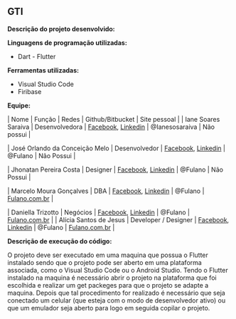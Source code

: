 ## GTI
**Descrição do projeto desenvolvido:** 

**Linguagens de programação utilizadas:**
- Dart - Flutter

**Ferramentas utilizadas:**
- Visual Studio Code
- Firibase

**Equipe:**

| Nome | Função | Redes | Github/Bitbucket | Site pessoal |
|  Iane Soares Saraiva  | Desenvolvedora | [Facebook](https://www.facebook.com/iane.soares.144), [Linkedin](https://www.linkedin.com/in/iane-soares-saraiva-600584196/) | @Ianesosaraiva | Não possui | 

|  José Orlando da Conceição Melo  | Desenvolvedor  | [Facebook](https://www.facebook.com/MPBA), [Linkedin](https://br.linkedin.com/pub/MPBA) | @Fulano | Não Possui | 

|  Jhonatan Pereira Costa  | Designer  | [Facebook](https://www.facebook.com/MPBA), [Linkedin](https://br.linkedin.com/pub/MPBA) | @Fulano | Não Possui | 

|  Marcelo Moura Gonçalves  | DBA  | [Facebook](https://www.facebook.com/MPBA), [Linkedin](https://br.linkedin.com/pub/MPBA) | @Fulano | [Fulano.com.br](http://https://mpba.mp.br/) | 

|  Daniella Trizotto | Negócios  | [Facebook](https://www.facebook.com/MPBA), [Linkedin](https://br.linkedin.com/pub/MPBA) | @Fulano | [Fulano.com.br](http://https://mpba.mp.br/) | 
|  Alícia Santos de Jesus  | Developer / Designer  | [Facebook](https://www.facebook.com/MPBA), [Linkedin](https://br.linkedin.com/pub/MPBA) | @Fulano | [Fulano.com.br](http://https://mpba.mp.br/) | 

**Descrição de execução do código:** 

O projeto deve ser executado em uma maquina que possua o Flutter instalado sendo que o projeto pode ser aberto em uma plataforma associada, como o Visual Studio Code ou o Android Studio.
Tendo o Flutter instalado na maquina é necessário abrir o projeto na plataforma que foi escolhida e realizar um get packeges para que o projeto se adapte a maquina. Depois que tal procedimento for realizado é necessário que seja conectado um celular (que esteja com o modo de desenvolvedor ativo) ou que um emulador seja aberto para logo em seguida copilar o projeto.
